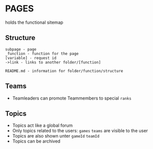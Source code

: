 # PAGES
holds the functional sitemap

## Structure

```
subpage - page
_function - function for the page
[variable] - request id
->link - links to another folder/[function]

README.md - information for folder/function/structure

```


## Teams
- Teamleaders can promote Teammembers to special `ranks`

## Topics
- Topics act like a global forum
- Only topics related to the users: `games` `teams` are visible to the user
- Topics are also shown unter `gameId` `teamId`
- Topics can be archived

